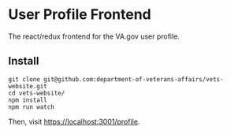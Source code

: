 # User Profile Frontend

The react/redux frontend for the VA.gov user profile.

## Install

```
git clone git@github.com:department-of-veterans-affairs/vets-website.git
cd vets-website/
npm install
npm run watch
```

Then, visit [https://localhost:3001/profile](https://localhost:3001/profile).
